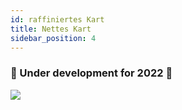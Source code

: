 ```yaml
---
id: raffiniertes Kart
title: Nettes Kart
sidebar_position: 4
---
```


### 🚧 Under development for 2022 🚧

![](/img/niftykart_v01.png)
